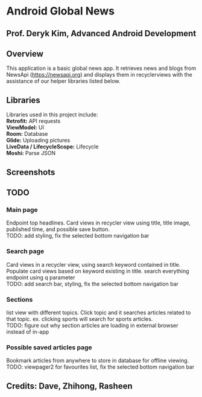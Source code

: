 # Android Global News
## Prof. Deryk Kim, Advanced Android Development

## Overview
This application is a basic global news app. It retrieves news and blogs from NewsApi (https://newsapi.org)
and displays them in recyclerviews with the assistance of our helper libraries listed below. 

## Libraries
Libraries used in this project include:  
**Retrofit:** API requests  
**ViewModel:** UI  
**Room:** Database  
**Glide:** Uploading pictures  
**LiveData / LifecycleScope:** Lifecycle  
**Moshi:** Parse JSON  

## Screenshots



## TODO

### Main page
Endpoint top headlines. Card views in recycler view using title, title image,
published time, and possible save button.  
TODO: add styling, fix the selected bottom navigation bar

### Search page
Card views in a recycler view, using search keyword contained in title.
Populate card views based on keyword existing in title. search everything endpoint using q parameter  
TODO: add search bar, styling, fix the selected bottom navigation bar

### Sections
list view with different topics. Click topic and it searches articles related 
to that topic. ex. clicking sports will search for sports articles.  
TODO: figure out why section articles are loading in external browser instead of in-app

### Possible saved articles page
Bookmark articles from anywhere to store in database for offline
viewing.  
TODO: viewpager2 for favourites list, fix the selected bottom navigation bar

## Credits: Dave, Zhihong, Rasheen
